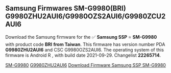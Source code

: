 <h2>Samsung Firmwares SM-G9980(BRI) G9980ZHU2AUI6/G9980OZS2AUI6/G9980ZCU2AUI6</h2>
Download the Samsung firmware for the ✅ <strong>Samsung SSP </strong> ⭐ <strong>SM-G9980</strong> with product code <strong>BRI</strong> <strong> from Taiwan</strong>. This firmware has version number PDA <strong>G9980ZHU2AUI6</strong> and CSC G9980OZS2AUI6. The operating system of this firmware is Android R , with build date 2021-09-29. Changelist <strong>22265714</strong>.


[SM-G9980](https://samfirm.shop/samsung/model/SM-G9980)
[G9980ZHU2AUI6](https://samfirm.shop/samsung/pda/G9980ZHU2AUI6)
[Download Firmware Samsung SSP SM-G9980](https://samfirm.shop/samsung/firmware/460776)
